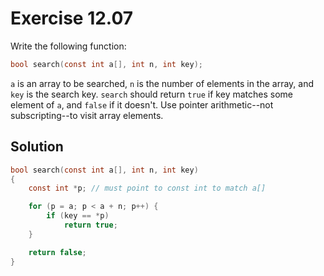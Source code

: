 # Exercise 12.07

Write the following function:

```c
bool search(const int a[], int n, int key);
```

`a` is an array to be searched, `n` is the number of elements in the array, and `key`
is the search key. `search` should return `true` if key matches some element of `a`,
and `false` if it doesn't. Use pointer arithmetic--not subscripting--to visit array
elements.

## Solution

```c
bool search(const int a[], int n, int key)
{
    const int *p; // must point to const int to match a[]

    for (p = a; p < a + n; p++) {
        if (key == *p)
            return true;
    }

    return false;
}
```
